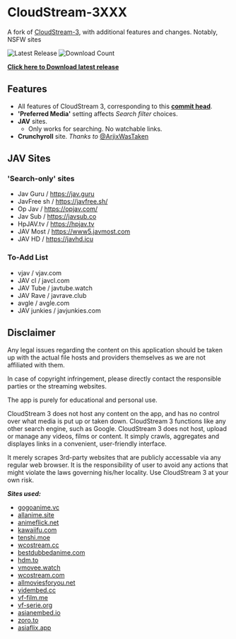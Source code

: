 # CloudStream-3XXX
A fork of [CloudStream-3](https://github.com/LagradOst/CloudStream-3), with additional features and changes. Notably, NSFW sites <br>

![Latest Release](https://img.shields.io/github/release/Jacekun/CloudStream-3XXX?style=for-the-badge)
![Download Count](https://img.shields.io/github/downloads/Jacekun/CloudStream-3XXX/total?style=for-the-badge) <br>

[**Click here to Download latest release**](https://github.com/Jacekun/CloudStream-3XXX/releases/latest)

## Features
+ All features of CloudStream 3, corresponding to this [**commit head**](https://github.com/LagradOst/CloudStream-3/tree/54effd6c80bf21ee66e49afbd8b7078f4a115d37).
+ **'Preferred Media'** setting affects *Search filter* choices.
+ **JAV** sites.
  + Only works for searching. No watchable links.
+ **Crunchyroll** site. *Thanks to* [@ArjixWasTaken](https://github.com/ArjixWasTaken)

## JAV Sites
### 'Search-only' sites
+ Jav Guru / https://jav.guru
+ JavFree sh / https://javfree.sh/
+ Op Jav / https://opjav.com/
+ Jav Sub / https://javsub.co
+ HpJAV.tv / https://hpjav.tv
+ JAV Most / https://www5.javmost.com
+ JAV HD / https://javhd.icu

### To-Add List
+ vjav / vjav.com
+ JAV cl / javcl.com
+ JAV Tube / javtube.watch
+ JAV Rave / javrave.club
+ avgle / avgle.com
+ JAV junkies / javjunkies.com

## Disclaimer

Any legal issues regarding the content on this application should be taken up with the actual file hosts and providers themselves as we are not affiliated with them.

In case of copyright infringement, please directly contact the responsible parties or the streaming websites.

The app is purely for educational and personal use.

CloudStream 3 does not host any content on the app, and has no control over what media is put up or taken down. CloudStream 3 functions like any other search engine, such as Google. CloudStream 3 does not host, upload or manage any videos, films or content. It simply crawls, aggregates and displayes links in a convenient, user-friendly interface.

It merely scrapes 3rd-party websites that are publicly accessable via any regular web browser. It is the responsibility of user to avoid any actions that might violate the laws governing his/her locality. Use CloudStream 3 at your own risk.

***Sites used:***
<!-- Do not remove those two comments -->
<!--SITE LIST START-->
- [gogoanime.vc](https://gogoanime.vc) 
- [allanime.site](https://allanime.site) 
- [animeflick.net](https://animeflick.net) 
- [kawaiifu.com](https://kawaiifu.com) 
- [tenshi.moe](https://tenshi.moe) 
- [wcostream.cc](https://wcostream.cc) 
- [bestdubbedanime.com](https://bestdubbedanime.com) 
- [hdm.to](https://hdm.to) 
- [vmovee.watch](https://www.vmovee.watch) 
- [wcostream.com](https://www.wcostream.com) 
- [allmoviesforyou.net](https://allmoviesforyou.net) 
- [vidembed.cc](https://vidembed.cc) 
- [vf-film.me](https://vf-film.me) 
- [vf-serie.org](https://vf-serie.org) 
- [asianembed.io](https://asianembed.io) 
- [zoro.to](https://zoro.to) 
- [asiaflix.app](https://asiaflix.app) 
<!--SITE LIST END-->
